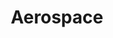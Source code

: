 ---
layout: classification
title: Aerospace
image: /img/classifications/aerospace.jpeg
featured: false
applications: true
tags:
  - Aeronautics
  - Avionics

description:
  Aerospace engineering is the primary field of engineering concerned with the development of aircraft and spacecraft. It has two major and overlapping branches - aeronautical engineering and astronautical engineering. Avionics engineering is similar, but deals with the electronics side of aerospace engineering.
---